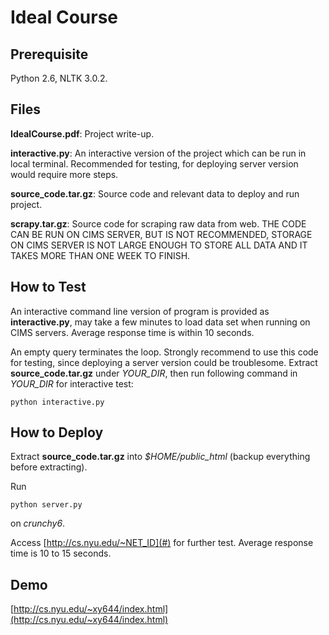 Ideal Course
============

Prerequisite
------------
Python 2.6, NLTK 3.0.2.

Files
-----
**IdealCourse.pdf**: Project write-up.

**interactive.py**: An interactive version of the project which can be run in local terminal. Recommended for testing, for deploying server version would require more steps.

**source_code.tar.gz**: Source code and relevant data to deploy and run project.

**scrapy.tar.gz**: Source code for scraping raw data from web. THE CODE CAN BE RUN ON CIMS SERVER, BUT IS NOT RECOMMENDED, STORAGE ON CIMS SERVER IS NOT LARGE ENOUGH TO STORE ALL DATA AND IT TAKES MORE THAN ONE WEEK TO FINISH.

How to Test
-----------
An interactive command line version of program is provided as **interactive.py**, may take a few minutes to load data set when running on CIMS servers. Average response time is within 10 seconds.

An empty query terminates the loop. Strongly recommend to use this code for testing, since deploying a server version could be troublesome. Extract **source_code.tar.gz** under *YOUR_DIR*, then run following command in *YOUR_DIR* for interactive test:

```python interactive.py```

How to Deploy
-------------
Extract **source_code.tar.gz** into *$HOME/public_html* (backup everything before extracting).

Run

```python server.py```

on *crunchy6*.

Access [http://cs.nyu.edu/~NET_ID](#) for further test. Average response time is 10 to 15 seconds.

Demo
----
[http://cs.nyu.edu/~xy644/index.html](http://cs.nyu.edu/~xy644/index.html)

